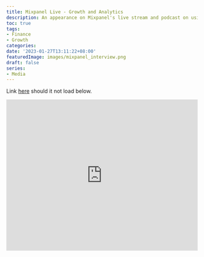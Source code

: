 ```yaml
---
title: Mixpanel Live - Growth and Analytics
description: An appearance on Mixpanel's live stream and podcast on using Mixpanel as a growth and analytics tools.
toc: true
tags:
- Finance
- Growth
categories:
date: '2023-01-27T13:11:22+08:00'
featuredImage: images/mixpanel_interview.png
draft: false
series:
- Media
---
```


Link [here](https://www.linkedin.com/video/live/urn:li:ugcPost:7023953306209112066/) should it not load below. 

<iframe src="https://www.linkedin.com/video/embed/live/urn:li:ugcPost:7023953306209112066" height="399" width="100%" frameborder="0" allowfullscreen="" title="Embedded post"></iframe>

